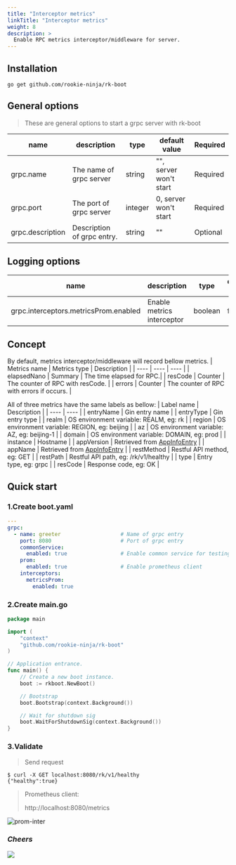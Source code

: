```yaml
---
title: "Interceptor metrics"
linkTitle: "Interceptor metrics"
weight: 8
description: >
  Enable RPC metrics interceptor/middleware for server.
---
```


## Installation
```shell script
go get github.com/rookie-ninja/rk-boot
```

## General options
> These are general options to start a grpc server with rk-boot

| name | description | type | default value | Required |
| ------ | ------ | ------ | ------ | ------ |
| grpc.name | The name of grpc server | string | "", server won't start | Required |
| grpc.port | The port of grpc server | integer | 0, server won't start | Required |
| grpc.description | Description of grpc entry. | string | "" | Optional |

## Logging options
| name | description | type | default value |
| ------ | ------ | ------ | ------ |
| grpc.interceptors.metricsProm.enabled | Enable metrics interceptor | boolean | false |

## Concept
By default, metrics interceptor/middleware will record bellow metrics.
| Metrics name | Metrics type | Description |
| ---- | ---- | ---- |
| elapsedNano | Summary | The time elapsed for RPC.|
| resCode | Counter | The counter of RPC with resCode. |
| errors | Counter | The counter of RPC with errors if occurs. |

All of three metrics have the same labels as bellow:
| Label name | Description |
| ---- | ---- |
| entryName | Gin entry name |
| entryType | Gin entry type |
| realm | OS environment variable: REALM, eg: rk |
| region | OS environment variable: REGION, eg: beijing |
| az | OS environment variable: AZ, eg: beijing-1 |
| domain | OS environment variable: DOMAIN, eg: prod |
| instance | Hostname |
| appVersion | Retrieved from [AppInfoEntry](https://github.com/rookie-ninja/rk-entry#appinfoentry) |
| appName | Retrieved from [AppInfoEntry](https://github.com/rookie-ninja/rk-entry#appinfoentry) |
| restMethod | Restful API method, eg: GET |
| restPath | Restful API path, eg: /rk/v1/healthy |
| type | Entry type, eg: grpc |
| resCode | Response code, eg: OK |

## Quick start
### 1.Create boot.yaml
```yaml
---
grpc:
  - name: greeter                   # Name of grpc entry
    port: 8080                      # Port of grpc entry
    commonService:
      enabled: true                 # Enable common service for testing
    prom:
      enabled: true                 # Enable prometheus client
    interceptors:
      metricsProm:
        enabled: true
```

### 2.Create main.go
```go
package main

import (
	"context"
	"github.com/rookie-ninja/rk-boot"
)

// Application entrance.
func main() {
	// Create a new boot instance.
	boot := rkboot.NewBoot()

	// Bootstrap
	boot.Bootstrap(context.Background())

	// Wait for shutdown sig
	boot.WaitForShutdownSig(context.Background())
}
```

### 3.Validate
> Send request

```shell script
$ curl -X GET localhost:8080/rk/v1/healthy
{"healthy":true}
```

> Prometheus client:
>
> http://localhost:8080/metrics

![prom-inter](/bootstrapper/user-guide/grpc-golang/basic/grpc-prom-inter.png)

### _**Cheers**_
![](/bootstrapper/user-guide/cheers.png)

